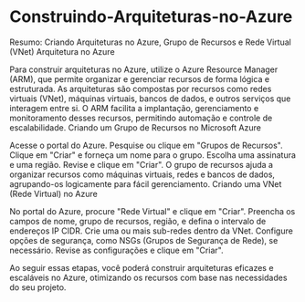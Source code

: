 # Construindo-Arquiteturas-no-Azure
Resumo: Criando Arquiteturas no Azure, Grupo de Recursos e Rede Virtual (VNet)
Arquitetura no Azure

Para construir arquiteturas no Azure, utilize o Azure Resource Manager (ARM), que permite organizar e gerenciar recursos de forma lógica e estruturada. As arquiteturas são compostas por recursos como redes virtuais (VNet), máquinas virtuais, bancos de dados, e outros serviços que interagem entre si. O ARM facilita a implantação, gerenciamento e monitoramento desses recursos, permitindo automação e controle de escalabilidade.
Criando um Grupo de Recursos no Microsoft Azure

Acesse o portal do Azure.
Pesquise ou clique em "Grupos de Recursos".
Clique em "Criar" e forneça um nome para o grupo.
Escolha uma assinatura e uma região.
Revise e clique em "Criar". O grupo de recursos ajuda a organizar recursos como máquinas virtuais, redes e bancos de dados, agrupando-os logicamente para fácil gerenciamento.
Criando uma VNet (Rede Virtual) no Azure

No portal do Azure, procure "Rede Virtual" e clique em "Criar".
Preencha os campos de nome, grupo de recursos, região, e defina o intervalo de endereços IP CIDR.
Crie uma ou mais sub-redes dentro da VNet.
Configure opções de segurança, como NSGs (Grupos de Segurança de Rede), se necessário.
Revise as configurações e clique em "Criar".

Ao seguir essas etapas, você poderá construir arquiteturas eficazes e escaláveis no Azure, otimizando os recursos com base nas necessidades do seu projeto.

